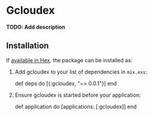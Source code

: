 # Gcloudex

**TODO: Add description**

## Installation

If [available in Hex](https://hex.pm/docs/publish), the package can be installed as:

  1. Add gcloudex to your list of dependencies in `mix.exs`:

        def deps do
          [{:gcloudex, "~> 0.0.1"}]
        end

  2. Ensure gcloudex is started before your application:

        def application do
          [applications: [:gcloudex]]
        end

